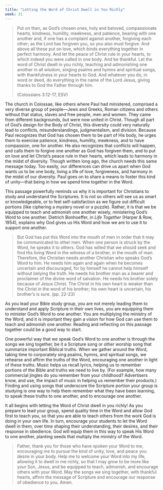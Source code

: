 ```yaml
---
title: "Letting the Word of Christ Dwell in You Richly"
week: 31
---
```


> Put on then, as God’s chosen ones, holy and beloved, compassionate
> hearts, kindness, humility, meekness, and patience, bearing with one
> another and, if one has a complaint against another, forgiving each
> other; as the Lord has forgiven you, so you also must forgive. And
> above all these put on love, which binds everything together in
> perfect harmony. And let the peace of Christ rule in your hearts, to
> which indeed you were called in one body. And be thankful. Let the
> word of Christ dwell in you richly, teaching and admonishing one
> another in all wisdom, singing psalms and hymns and spiritual songs,
> with thankfulness in your hearts to God. And whatever you do, in word
> or deed, do everything in the name of the Lord Jesus, giving thanks to
> God the Father through him.
>
> (Colossians 3:12-17, ESV)

The church in Colossae, like others where Paul had ministered,
comprised a very diverse group of people—Jews and Greeks, Roman citizens
and others without that status, slaves and free people, men and women.
They came from different backgrounds, but were now united in Christ.
Though all part of God’s design for the Body of Christ, this diversity
could very naturally lead to conflicts, misunderstandings,
judgmentalism, and division. Because Paul recognizes that God has chosen
them to be part of His body, he urges them to exercise patience,
kindness, humility, meekness, and to have compassion, one for another.
He also recognizes that conflicts will happen, and calls them to forgive
one another as God has forgiven them, and to put on love and let
Christ’s peace rule in their hearts, which leads to harmony in the midst
of diversity. Though written long ago, the church needs this same
message today. Too easily, our differences can drive us apart when God
wants us to be one body, living a life of love, forgiveness, and harmony
in the midst of our diversity. Paul goes on to share a means to foster
this kind of unity—that being in how we spend time together in the Word.

This passage powerfully reminds us why it is important for Christians to
study and understand the Scriptures. It is not so others will see us as
smart or knowledgeable, or to feel self-satisfaction as we figure out
difficult portions (like ciphering a mystery novel or a puzzle). Rather,
it is that we be equipped to teach and admonish one another wisely,
ministering God’s Word to one another. Dietrich Bonhoeffer, in *Life
Together* (Harper & Row, 1954), explains why God gives us His Word and
how we are to use it to support one another.

> But God has put this Word into the mouth of men in order that it may
> be communicated to other men. When one person is struck by the Word,
> he speaks it to others. God has willed that we should seek and find
> His living Word in the witness of a brother, in the mouth of man.
> Therefore, the Christian needs another Christian who speaks God’s Word
> to him. He needs him again and again when he becomes uncertain and
> discouraged, for by himself he cannot help himself without belying the
> truth. He needs his brother man as a bearer and proclaimer of the
> divine word of salvation. He needs his brother solely because of Jesus
> Christ. The Christ in his own heart is weaker than the Christ in the
> word of his brother; his own heart is uncertain, his brother’s is
> sure. (pp. 22-23)

As you lead your Bible study group, you are not merely leading them to
understand and apply Scripture in their own lives, you are equipping
them to minister God’s Word to one another. You are multiplying the
ministry of the Word, and it is important they gain a vision for how God
can use them to teach and admonish one another. Reading and reflecting
on this passage together could be a good way to start.

One powerful way that we speak God’s Word to one another is through the
songs we sing together, be it a Scripture song or other worship song
that summarize important Biblical truths. When we gather around the
Word, taking time to corporately sing psalms, hymns, and spiritual
songs, we rehearse and affirm the truths of the Word, encouraging one
another in light of these truths. Music helps us recall lyrics, helping
us to remember portions of the Bible and truths we need to live by. (For
example, how many commercial jingles do you remember from your
childhood? Advertisers know, and use, the impact of music in helping us
remember their products.) Finding and using songs that underscore the
Scripture portion your group is studying is one way to help them
remember what they have been learning, to speak these truths to one
another, and to encourage one another.

It all begins with letting the Word of Christ dwell in you richly! As
you prepare to lead your group, spend quality time in the Word and allow
God first to teach you, so that you are able to teach others from the
work God is doing in your own life. In turn, encourage your students to
let the Word dwell in them, over time shaping their understanding, their
desires, and their response in obedience. God will equip them in this
way to speak His Word to one another, planting seeds that multiply the
ministry of the Word.

> Father, thank you for those who have spoken your Word to me,
> encouraging me to pursue the kind of unity, love, and peace you desire
> in your body. Help me to welcome your Word into my life, allowing it
> to dwell in me richly, so that I may grow to be more like your Son,
> Jesus, and be equipped to teach, admonish, and encourage others with
> your Word. May the songs we sing together, with thankful hearts,
> affirm the message of Scripture and encourage our response of
> obedience to you. Amen.
